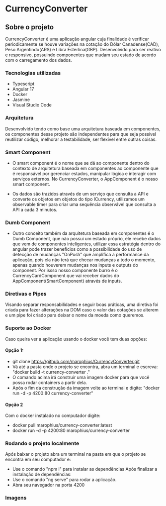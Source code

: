 # CurrencyConverter

## Sobre o projeto

CurrencyConverter é uma aplicação angular cuja finalidade é verificar periodicamente se houve variações na cotação do Dólar Canadense(CAD), Peso Argentindo(ARS) e Libra Esterlina(GBP). Desenvolvido para ser reativo e responsivo, possuindo componentes que mudam seu estado de acordo com o carregamento dos dados.

### Tecnologias utilizadas
- Typescript
- Angular 17
- Docker
- Jasmine
- Visual Studio Code

### Arquitetura

Desenvolvido tendo como base uma arquitetura baseada em componentes, os componentes desse projeto são independentes para que seja possível reutilizar código, melhorar a testabilidade, ser flexível entre outras coisas.

### Smart Component

- O smart component é o nome que se dá ao componente dentro do contexto de arquitetura baseada em componentes ao componente que é responsável por gerenciar estados, manipular lógica e interagir com serviços externos. No CurrencyConverter, o AppComponent é o nosso smart component.

- Os dados são trazidos através de um serviço que consulta a API e converte os objetos em objetos do tipo ICurrency, utilizamos um observable timer para criar uma sequência observável que consulta a API a cada 3 minutos.

### Dumb Component

- Outro conceito também da arquitetura baseada em componentes é o Dumb Component, que não possui um estado próprio, ele recebe dados que vem de componentes inteligentes, utilizar essa estratégia dentro do angular pode trazer benefícios como a possibilidade do uso de detecção de mudanças "OnPush" que amplifica a performance da aplicação, pois ela não terá que checar mudanças a todo o momento, apenas quando houverem mudanças nos inputs e outputs do component. Por issso nosso componente burro é o CurrencyCardComponent que vai receber dados do AppComponent(SmartComponent) através de inputs.

### Diretivas e Pipes

Visando separar responsabilidades e seguir boas práticas, uma diretiva foi criada para fazer alterações na DOM caso o valor das cotações se alterem e um pipe foi criado para deixar o nome da moeda como queremos.

### Suporte ao Docker

Caso queira ver a aplicação usando o docker você tem duas opções:
#### Opção 1:
- git clone https://github.com/marophius/CurrencyConverter.git
- Vá até a pasta onde o projeto se encontra, abra um terminal e escreva: "docker build -t currency-converter ."
- O comando acima irá construir uma imagem docker para que você possa rodar containers a partir dela.
- Após o fim da construção da imagem volte ao terminal e digite: "docker run -d -p 4200:80 currency-converter"

#### Opção 2 
Com o docker instalado no computador digite:
- docker pull marophius/currency-converter:latest
- docker run -d -p 4200:80 marophius/currency-converter

### Rodando o projeto localmente
Após baixar o projeto abra um terminal na pasta em que o projeto se encontra em seu computador e:
- Use o comando "npm i" para instalar as dependências
Após finalizar a instalação de dependências:
- Use o comando "ng serve" para rodar a aplicação.
- Abra seu navegador na porta 4200

### Imagens


